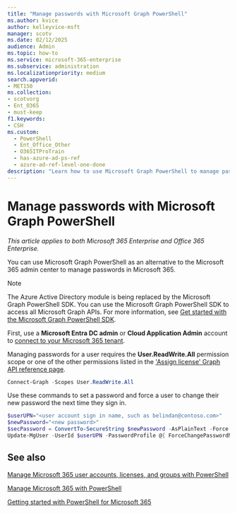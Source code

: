 ```yaml
---
title: "Manage passwords with Microsoft Graph PowerShell"
ms.author: kvice
author: kelleyvice-msft
manager: scotv
ms.date: 02/12/2025
audience: Admin
ms.topic: how-to
ms.service: microsoft-365-enterprise
ms.subservice: administration
ms.localizationpriority: medium
search.appverid:
- MET150
ms.collection: 
- scotvorg
- Ent_O365
- must-keep
f1.keywords:
- CSH
ms.custom:
  - PowerShell
  - Ent_Office_Other
  - O365ITProTrain
  - has-azure-ad-ps-ref
  - azure-ad-ref-level-one-done
description: "Learn how to use Microsoft Graph PowerShell to manage passwords."
---
```


# Manage passwords with Microsoft Graph PowerShell

*This article applies to both Microsoft 365 Enterprise and Office 365 Enterprise.*

You can use Microsoft Graph PowerShell as an alternative to the Microsoft 365 admin center to manage passwords in Microsoft 365.

>[!NOTE]
> The Azure Active Directory module is being replaced by the Microsoft Graph PowerShell SDK. You can use the Microsoft Graph PowerShell SDK to access all Microsoft Graph APIs. For more information, see [Get started with the Microsoft Graph PowerShell SDK](/powershell/microsoftgraph/get-started).

First, use a **Microsoft Entra DC admin** or **Cloud Application Admin** account to [connect to your Microsoft 365 tenant](connect-to-microsoft-365-powershell.md).

Managing passwords for a user requires the **User.ReadWrite.All** permission scope or one of the other permissions listed in the ['Assign license' Graph API reference page](/graph/api/user-assignlicense).

```powershell
Connect-Graph -Scopes User.ReadWrite.All
```

Use these commands to set a password and force a user to change their new password the next time they sign in.

```powershell
$userUPN="<user account sign in name, such as belindan@contoso.com>"
$newPassword="<new password>"
$secPassword = ConvertTo-SecureString $newPassword -AsPlainText -Force
Update-MgUser -UserId $userUPN -PasswordProfile @{ ForceChangePasswordNextSignIn = $true; Password = $newPassword }
```

## See also

[Manage Microsoft 365 user accounts, licenses, and groups with PowerShell](manage-user-accounts-and-licenses-with-microsoft-365-powershell.md)
  
[Manage Microsoft 365 with PowerShell](manage-microsoft-365-with-microsoft-365-powershell.md)
  
[Getting started with PowerShell for Microsoft 365](getting-started-with-microsoft-365-powershell.md)
